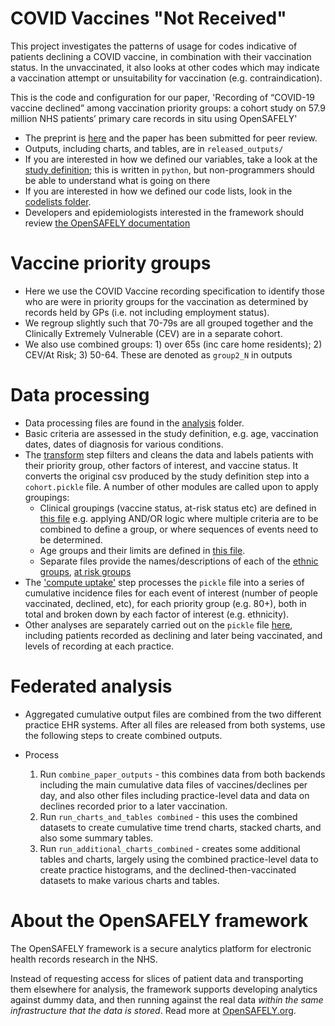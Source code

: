 # COVID Vaccines "Not Received"
This project investigates the patterns of usage for codes indicative of patients declining a COVID vaccine, in combination with their vaccination status. In the unvaccinated, it also looks at other codes which may indicate a vaccination attempt or unsuitability for vaccination (e.g. contraindication). 


This is the code and configuration for our paper, 'Recording of “COVID-19 vaccine declined” among vaccination priority groups: a cohort study on 57.9 million NHS patients’ primary care records in situ using OpenSAFELY'

* The preprint is [here](https://www.medrxiv.org/content/10.1101/2021.08.05.21259863v1) and the paper has been submitted for peer review. 
* Outputs, including charts, and tables, are in `released_outputs/`
* If you are interested in how we defined our variables, take a look at the [study definition](analysis/study_definition.py); this is written in `python`, but non-programmers should be able to understand what is going on there
* If you are interested in how we defined our code lists, look in the [codelists folder](./codelists/).
* Developers and epidemiologists interested in the framework should review [the OpenSAFELY documentation](https://docs.opensafely.org)

# Vaccine priority groups
* Here we use the COVID Vaccine recording specification to identify those who are were in priority groups for the vaccination as determined by records held by GPs (i.e. not including employment status). 
* We regroup slightly such that 70-79s are all grouped together and the Clinically Extremely Vulnerable (CEV) are in a separate cohort. 
* We also use combined groups: 1) over 65s (inc care home residents); 2) CEV/At Risk; 3) 50-64. These are denoted as `group2_N` in outputs

# Data processing
* Data processing files are found in the [analysis](./analysis) folder. 
* Basic criteria are assessed in the study definition, e.g. age, vaccination dates, dates of diagnosis for various conditions. 
* The [transform](./analysis/transform.py) step filters and cleans the data and labels patients with their priority group, other factors of interest, and vaccine status. It converts the original csv produced by the study definition step into a `cohort.pickle` file. A number of other modules are called upon to apply groupings:
  * Clinical groupings (vaccine status, at-risk status etc) are defined in [this file](./analysis/add_groupings.py) e.g. applying AND/OR logic where multiple criteria are to be combined to define a group, or where sequences of events need to be determined. 
  * Age groups and their limits are defined in [this file](./analysis/age_bands.py). 
  * Separate files provide the names/descriptions of each of the [ethnic groups](./analysis/ethnicities.py), [at risk groups](./analysis/age_bands.py)
* The  ['compute uptake'](./analysis/compute_uptake_for_paper.py) step processes the `pickle` file into a series of cumulative incidence files for each event of interest (number of people vaccinated, declined, etc), for each priority group (e.g. 80+), both in total and broken down by each factor of interest (e.g. ethnicity). 
* Other analyses are separately carried out on the `pickle` file [here](./analysis/custom_operations.py), including patients recorded as declining and later being vaccinated, and levels of recording at each practice.

# Federated analysis
* Aggregated cumulative output files are combined from the two different practice EHR systems. After all files are released from both systems, use the following steps to create combined outputs.

* Process
  1. Run `combine_paper_outputs` - this combines data from both backends including the main cumulative data files of vaccines/declines per day, and also other files including practice-level data and data on declines recorded prior to a later vaccination.
  2. Run `run_charts_and_tables combined` - this uses the combined datasets to create cumulative time trend charts, stacked charts, and also some summary tables. 
  3. Run `run_additional_charts_combined` - creates some additional tables and charts, largely using the combined practice-level data to create practice histograms, and the declined-then-vaccinated datasets to make various charts and tables.

# About the OpenSAFELY framework

The OpenSAFELY framework is a secure analytics platform for
electronic health records research in the NHS.

Instead of requesting access for slices of patient data and
transporting them elsewhere for analysis, the framework supports
developing analytics against dummy data, and then running against the
real data *within the same infrastructure that the data is stored*.
Read more at [OpenSAFELY.org](https://opensafely.org).
